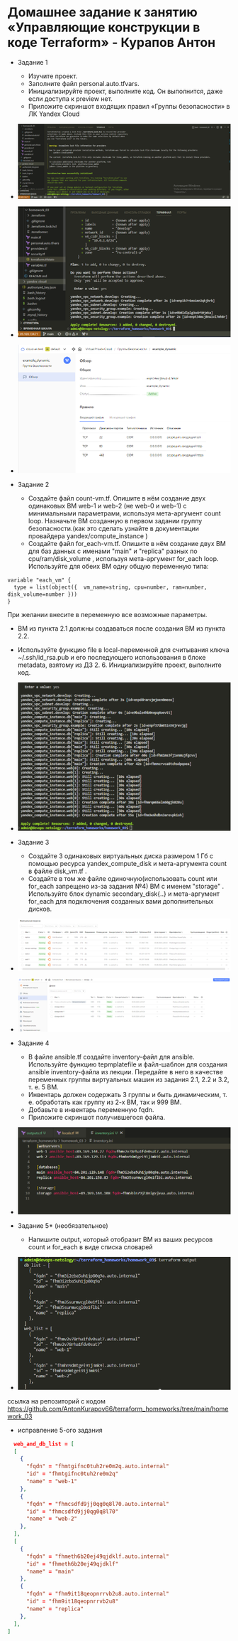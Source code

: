# Домашнее задание к занятию «Управляющие конструкции в коде Terraform» - Курапов Антон

* Задание 1
  *  Изучите проект.
  *  Заполните файл personal.auto.tfvars.
  *  Инициализируйте проект, выполните код. Он выполнится, даже если доступа к preview нет.
  *  Приложите скриншот входящих правил «Группы безопасности» в ЛК Yandex Cloud

* ![alt text](https://github.com/AntonKurapov66/terraform_homeworks/blob/main/homework_03/img/03_0.PNG)

* ![alt text](https://github.com/AntonKurapov66/terraform_homeworks/blob/main/homework_03/img/03_1.PNG)

* ![alt text](https://github.com/AntonKurapov66/terraform_homeworks/blob/main/homework_03/img/03_2.PNG)

* Задание 2
  *  Создайте файл count-vm.tf. Опишите в нём создание двух одинаковых ВМ web-1 и web-2 (не web-0 и web-1) с минимальными параметрами, используя мета-аргумент count loop. Назначьте ВМ созданную в первом задании группу безопасности.(как это сделать узнайте в документации провайдера yandex/compute_instance )
  *  Создайте файл for_each-vm.tf. Опишите в нём создание двух ВМ для баз данных с именами "main" и "replica" разных по cpu/ram/disk_volume , используя мета-аргумент for_each loop. Используйте для обеих ВМ одну общую переменную типа:
```hcl
variable "each_vm" {
  type = list(object({  vm_name=string, cpu=number, ram=number, disk_volume=number }))
}
```
При желании внесите в переменную все возможные параметры. 

  *  ВМ из пункта 2.1 должны создаваться после создания ВМ из пункта 2.2. 
  *  Используйте функцию file в local-переменной для считывания ключа ~/.ssh/id_rsa.pub и его последующего использования в блоке metadata, взятому из ДЗ 2. 6. Инициализируйте проект, выполните код.

* ![alt text](https://github.com/AntonKurapov66/terraform_homeworks/blob/main/homework_03/img/03_3.PNG)

* Задание 3
  *  Создайте 3 одинаковых виртуальных диска размером 1 Гб с помощью ресурса yandex_compute_disk и мета-аргумента count в файле disk_vm.tf .
  *  Создайте в том же файле одиночную(использовать count или for_each запрещено из-за задания №4) ВМ c именем "storage" . Используйте блок dynamic secondary_disk{..} и мета-аргумент for_each для подключения созданных вами дополнительных дисков.

* ![alt text](https://github.com/AntonKurapov66/terraform_homeworks/blob/main/homework_03/img/03_4.PNG)

* ![alt text](https://github.com/AntonKurapov66/terraform_homeworks/blob/main/homework_03/img/03_5.PNG)

* Задание 4
  *  В файле ansible.tf создайте inventory-файл для ansible. Используйте функцию tepmplatefile и файл-шаблон для создания ansible inventory-файла из лекции. Передайте в него в качестве переменных группы виртуальных машин из задания 2.1, 2.2 и 3.2, т. е. 5 ВМ.
  *  Инвентарь должен содержать 3 группы и быть динамическим, т. е. обработать как группу из 2-х ВМ, так и 999 ВМ.
  *  Добавьте в инвентарь переменную fqdn.
  *  Приложите скриншот получившегося файла.

* ![alt text](https://github.com/AntonKurapov66/terraform_homeworks/blob/main/homework_03/img/03_6.PNG)

* Задание 5* (необязательное)
  *  Напишите output, который отобразит ВМ из ваших ресурсов count и for_each в виде списка словарей

* ![alt text](https://github.com/AntonKurapov66/terraform_homeworks/blob/main/homework_03/img/03_7.PNG)


ссылка на репозиторий с кодом https://github.com/AntonKurapov66/terraform_homeworks/tree/main/homework_03 

* исправление 5-ого задания 

```json
  web_and_db_list = [
  [
    {
      "fqdn" = "fhmtgifnc0tuh2re0m2q.auto.internal"
      "id" = "fhmtgifnc0tuh2re0m2q"
      "name" = "web-1"
    },
    {
      "fqdn" = "fhmcsdfd9jj0qg0q8l70.auto.internal"
      "id" = "fhmcsdfd9jj0qg0q8l70"
      "name" = "web-2"
    },
  ],
  [
    {
      "fqdn" = "fhmeth6b20ej49qjdklf.auto.internal"
      "id" = "fhmeth6b20ej49qjdklf"
      "name" = "main"
    },
    {
      "fqdn" = "fhm9it18qeopnrrvb2u8.auto.internal"
      "id" = "fhm9it18qeopnrrvb2u8"
      "name" = "replica"
    },
  ],
]

```